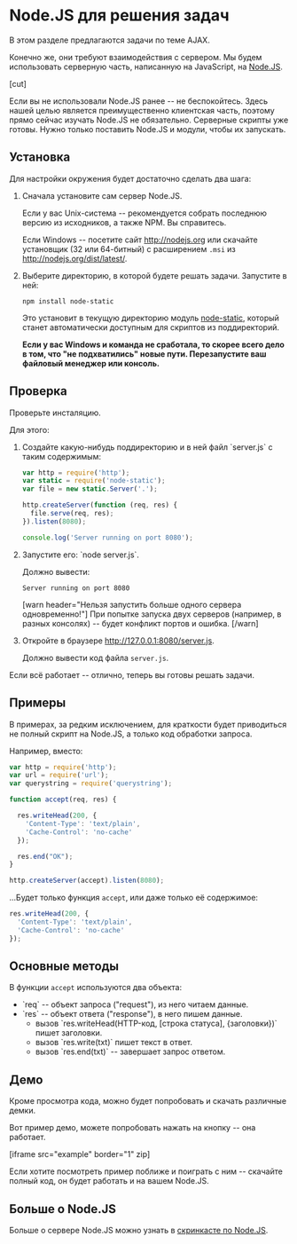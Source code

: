 # Node.JS для решения задач

В этом разделе предлагаются задачи по теме AJAX. 

Конечно же, они требуют взаимодействия с сервером. Мы будем использовать серверную часть, написанную на JavaScript, на <a href="http://nodejs.org">Node.JS</a>.

[cut]

Если вы не использовали Node.JS ранее -- не беспокойтесь. Здесь нашей целью является преимущественно клиентская часть, поэтому прямо сейчас изучать Node.JS не обязательно. Серверные скрипты уже готовы. Нужно только поставить Node.JS и модули, чтобы их запускать.


## Установка

Для настройки окружения будет достаточно сделать два шага:

<ol>
<li>Сначала установите сам сервер Node.JS.

Если у вас Unix-система -- рекомендуется собрать последнюю версию из исходников, а также NPM. Вы справитесь.

Если Windows -- посетите сайт <a href="http://nodejs.org">http://nodejs.org</a> или скачайте установщик (32 или 64-битный) с расширением `.msi` из <a href="http://nodejs.org/dist/latest/">http://nodejs.org/dist/latest/</a>. 
</li>
<li>Выберите директорию, в которой будете решать задачи. Запустите в ней:

```
npm install node-static
```

Это установит в текущую директорию модуль [node-static](https://github.com/cloudhead/node-static), который станет автоматически доступным для скриптов из поддиректорий.

**Если у вас Windows и команда не сработала, то скорее всего дело в том, что "не подхватились" новые пути. Перезапустите ваш файловый менеджер или консоль.**
</li>
</ol>

## Проверка

Проверьте инсталяцию.

Для этого:
<ol>
<li>Создайте какую-нибудь поддиректорию и в ней файл `server.js` с таким содержимым:

```js
var http = require('http');
var static = require('node-static');
var file = new static.Server('.');

http.createServer(function (req, res) {
  file.serve(req, res);
}).listen(8080);

console.log('Server running on port 8080');
```

</li>
<li>Запустите его: `node server.js`.

Должно вывести:

```
Server running on port 8080
```

[warn header="Нельзя запустить больше одного сервера одновременно!"]
При попытке запуска двух серверов (например, в разных консолях) -- будет конфликт портов и ошибка.
[/warn]

</li>
<li>Откройте в браузере <a href="http://127.0.0.1:8080/server.js">http://127.0.0.1:8080/server.js</a>.

Должно вывести код файла `server.js`.</li>
</ol>

Если всё работает -- отлично, теперь вы готовы решать задачи.

## Примеры

В примерах, за редким исключением, для краткости будет приводиться не полный скрипт на Node.JS, а только код обработки запроса.

Например, вместо:

```js
var http = require('http');
var url = require('url');
var querystring = require('querystring');

function accept(req, res) {

  res.writeHead(200, {
    'Content-Type': 'text/plain',
    'Cache-Control': 'no-cache'
  });

  res.end("OK");
}

http.createServer(accept).listen(8080);
```

...Будет только функция `accept`, или даже только её содержимое:

```js
res.writeHead(200, {
  'Content-Type': 'text/plain',
  'Cache-Control': 'no-cache'
});
```

## Основные методы

В функции `accept` используются два объекта:
<ul>
<li>`req` -- объект запроса ("request"), из него читаем данные.</li>
<li>`res` -- объект ответа ("response"), в него пишем данные.
<ul>
<li>вызов `res.writeHead(HTTP-код, [строка статуса], {заголовки})` пишет заголовки.</li>
<li>вызов `res.write(txt)` пишет текст в ответ.</li>
<li>вызов `res.end(txt)` -- завершает запрос ответом.</li>
</ul>
</li>
</ul>

## Демо

Кроме просмотра кода, можно будет попробовать и скачать различные демки. 

Вот пример демо, можете попробовать нажать на кнопку -- она работает. 


[iframe src="example" border="1" zip]

Если хотите посмотреть пример поближе и поиграть с ним -- скачайте полный код, он будет работать и на вашем Node.JS.

## Больше о Node.JS

Больше о сервере Node.JS можно узнать в [скринкасте по Node.JS](/nodejs-screencast).
